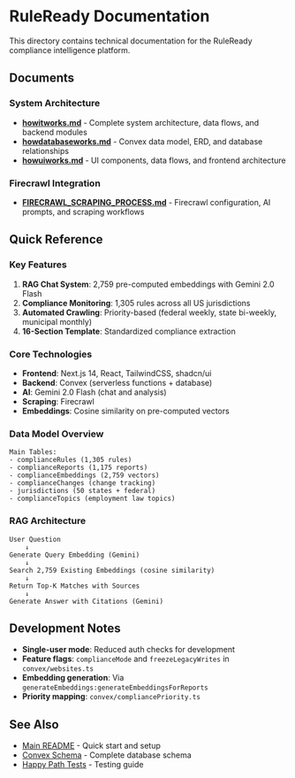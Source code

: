# RuleReady Documentation

This directory contains technical documentation for the RuleReady compliance intelligence platform.

## Documents

### System Architecture

- **[howitworks.md](./howitworks.md)** - Complete system architecture, data flows, and backend modules
- **[howdatabaseworks.md](./howdatabaseworks.md)** - Convex data model, ERD, and database relationships
- **[howuiworks.md](./howuiworks.md)** - UI components, data flows, and frontend architecture

### Firecrawl Integration

- **[FIRECRAWL_SCRAPING_PROCESS.md](./FIRECRAWL_SCRAPING_PROCESS.md)** - Firecrawl configuration, AI prompts, and scraping workflows

## Quick Reference

### Key Features

1. **RAG Chat System**: 2,759 pre-computed embeddings with Gemini 2.0 Flash
2. **Compliance Monitoring**: 1,305 rules across all US jurisdictions
3. **Automated Crawling**: Priority-based (federal weekly, state bi-weekly, municipal monthly)
4. **16-Section Template**: Standardized compliance extraction

### Core Technologies

- **Frontend**: Next.js 14, React, TailwindCSS, shadcn/ui
- **Backend**: Convex (serverless functions + database)
- **AI**: Gemini 2.0 Flash (chat and analysis)
- **Scraping**: Firecrawl
- **Embeddings**: Cosine similarity on pre-computed vectors

### Data Model Overview

```
Main Tables:
- complianceRules (1,305 rules)
- complianceReports (1,175 reports)
- complianceEmbeddings (2,759 vectors)
- complianceChanges (change tracking)
- jurisdictions (50 states + federal)
- complianceTopics (employment law topics)
```

### RAG Architecture

```
User Question
    ↓
Generate Query Embedding (Gemini)
    ↓
Search 2,759 Existing Embeddings (cosine similarity)
    ↓
Return Top-K Matches with Sources
    ↓
Generate Answer with Citations (Gemini)
```

## Development Notes

- **Single-user mode**: Reduced auth checks for development
- **Feature flags**: `complianceMode` and `freezeLegacyWrites` in `convex/websites.ts`
- **Embedding generation**: Via `generateEmbeddings:generateEmbeddingsForReports`
- **Priority mapping**: `convex/compliancePriority.ts`

## See Also

- [Main README](../README.md) - Quick start and setup
- [Convex Schema](../convex/schema.ts) - Complete database schema
- [Happy Path Tests](../HAPPY_PATH_TEST_GUIDE.md) - Testing guide

